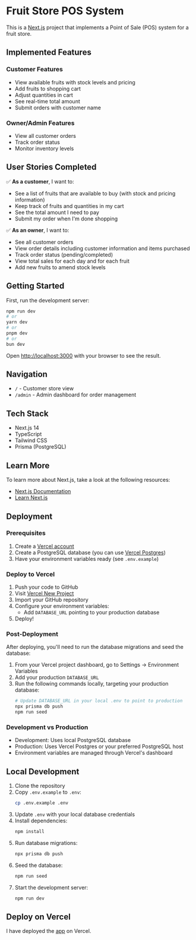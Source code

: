 # Fruit Store POS System

This is a [Next.js](https://nextjs.org) project that implements a Point of Sale (POS) system for a fruit store.

## Implemented Features

### Customer Features
- View available fruits with stock levels and pricing
- Add fruits to shopping cart
- Adjust quantities in cart
- See real-time total amount
- Submit orders with customer name

### Owner/Admin Features
- View all customer orders
- Track order status
- Monitor inventory levels

## User Stories Completed

✅ **As a customer**, I want to:
- See a list of fruits that are available to buy (with stock and pricing information)
- Keep track of fruits and quantities in my cart
- See the total amount I need to pay
- Submit my order when I'm done shopping

✅ **As an owner**, I want to:
- See all customer orders
- View order details including customer information and items purchased
- Track order status (pending/completed)
- View total sales for each day and for each fruit 
- Add new fruits to amend stock levels

## Getting Started

First, run the development server:

```bash
npm run dev
# or
yarn dev
# or
pnpm dev
# or
bun dev
```

Open [http://localhost:3000](http://localhost:3000) with your browser to see the result.

## Navigation

- `/` - Customer store view
- `/admin` - Admin dashboard for order management

## Tech Stack

- Next.js 14
- TypeScript
- Tailwind CSS
- Prisma (PostgreSQL)

## Learn More

To learn more about Next.js, take a look at the following resources:

- [Next.js Documentation](https://nextjs.org/docs)
- [Learn Next.js](https://nextjs.org/learn)

## Deployment

### Prerequisites
1. Create a [Vercel account](https://vercel.com/signup)
2. Create a PostgreSQL database (you can use [Vercel Postgres](https://vercel.com/docs/storage/vercel-postgres))
3. Have your environment variables ready (see `.env.example`)

### Deploy to Vercel

1. Push your code to GitHub
2. Visit [Vercel New Project](https://vercel.com/new)
3. Import your GitHub repository
4. Configure your environment variables:
   - Add `DATABASE_URL` pointing to your production database
5. Deploy!

### Post-Deployment

After deploying, you'll need to run the database migrations and seed the database:

1. From your Vercel project dashboard, go to Settings → Environment Variables
2. Add your production `DATABASE_URL`
3. Run the following commands locally, targeting your production database:
   ```bash
   # Update DATABASE_URL in your local .env to point to production
   npx prisma db push
   npm run seed
   ```

### Development vs Production

- Development: Uses local PostgreSQL database
- Production: Uses Vercel Postgres or your preferred PostgreSQL host
- Environment variables are managed through Vercel's dashboard

## Local Development

1. Clone the repository
2. Copy `.env.example` to `.env`:
   ```bash
   cp .env.example .env
   ```
3. Update `.env` with your local database credentials
4. Install dependencies:
   ```bash
   npm install
   ```
5. Run database migrations:
   ```bash
   npx prisma db push
   ```
6. Seed the database:
   ```bash
   npm run seed
   ```
7. Start the development server:
   ```bash
   npm run dev
   ```

## Deploy on Vercel

I have deployed the [app](https://raid-project.vercel.app) on Vercel.
